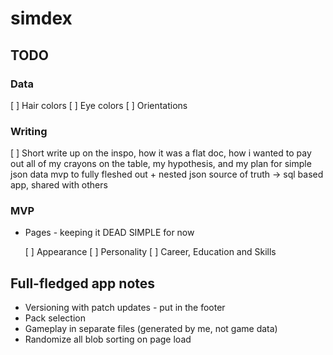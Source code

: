 # simdex

## TODO

### Data

[ ] Hair colors
[ ] Eye colors
[ ] Orientations

### Writing

[ ] Short write up on the inspo, how it was a flat doc, how i wanted to pay out all of my crayons on the table, my hypothesis, and my plan for simple json data mvp to fully fleshed out + nested json source of truth -> sql based app, shared with others

### MVP
 
* Pages - keeping it DEAD SIMPLE for now

	[ ] Appearance
	[ ] Personality
	[ ] Career, Education and Skills


## Full-fledged app notes

* Versioning with patch updates - put in the footer
* Pack selection
* Gameplay in separate files (generated by me, not game data)
* Randomize all blob sorting on page load
